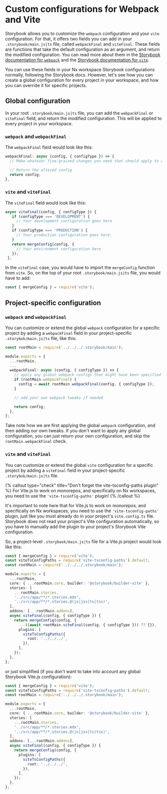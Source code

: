 # Custom configurations for Webpack and Vite

Storybook allows you to customize the `webpack` configuration and your `vite` configuration. For that, it offers two fields you can add in your `.storybook/main.js|ts` file, called `webpackFinal` and `viteFinal`. These fields are functions that take the default configuration as an argument, and return the modified configuration. You can read more about them in the [Storybook documentation for `webpack`](https://storybook.js.org/docs/react/builders/webpack#extending-storybooks-webpack-config) and the [Storybook documentation for `vite`](https://storybook.js.org/docs/react/builders/vite#configuration).

You can use these fields in your Nx workspace Storybook configurations normally, following the Storybook docs. However, let's see how you can create a global configuration for every project in your workspace, and how you can override it for specific projects.

## Global configuration

In your root `.storybook/main.js|ts` file, you can add the `webpackFinal` or `viteFinal` field, and return the modified configuration. This will be applied to every project in your workspace.

### `webpack` and `webpackFinal`

The `webpackFinal` field would look like this:

```ts {% fileName=".storybook/main.js" %}
webpackFinal: async (config, { configType }) => {
  // Make whatever fine-grained changes you need that should apply to all storybook configs

  // Return the altered config
  return config;
},
```

### `vite` and `viteFinal`

The `viteFinal` field would look like this:

```ts {% fileName=".storybook/main.js" %}
async viteFinal(config, { configType }) {
   if (configType === 'DEVELOPMENT') {
     // Your development configuration goes here
   }
   if (configType === 'PRODUCTION') {
     // Your production configuration goes here.
   }
   return mergeConfig(config, {
     // Your environment configuration here
   });
 },
```

In the `viteFinal` case, you would have to import the `mergeConfig` function from `vite`. So, on the top of your root `.storybook/main.js|ts` file, you would have to add:

```ts {% fileName=".storybook/main.js" %}
const { mergeConfig } = require('vite');
```

## Project-specific configuration

### `webpack` and `webpackFinal`

You can customize or extend the global `webpack` configuration for a specific project by adding a `webpackFinal` field in your project-specific `.storybok/main.js|ts` file, like this:

```ts {% fileName="apps/my-react-webpack-app/.storybook/main.js" %}
const rootMain = require('../../../.storybook/main');

module.exports = {
  ...rootMain,
  ...
  webpackFinal: async (config, { configType }) => {
    // apply any global webpack configs that might have been specified in .storybook/main.js
    if (rootMain.webpackFinal) {
      config = await rootMain.webpackFinal(config, { configType });
    }

    // add your own webpack tweaks if needed

    return config;
  },
};
```

Take note how we are first applying the global `webpack` configuration, and then adding our own tweaks. If you don't want to apply any global configuration, you can just return your own configuration, and skip the `rootMain.webpackFinal` check.

### `vite` and `viteFinal`

You can customize or extend the global `vite` configuration for a specific project by adding a `viteFinal` field in your project-specific `.storybok/main.js|ts` file.

{% callout type="check" title="Don't forget the vite-tsconfig-paths plugin" %}
For Vite.js to work on monorepos, and specifically on Nx workspaces, you need to use the `'vite-tsconfig-paths'` plugin!
{% /callout %}

It's important to note here that for Vite.js to work on monorepos, and specifically on Nx workspaces, you need to use the `'vite-tsconfig-paths'` plugin, just like you must already do in your project's `vite.config.ts` file. Storybook does not read your project's Vite configuration automatically, so you have to manually add the plugin to your project's Storybook Vite configuration.

So, a project-level `.storybook/main.js|ts` file for a Vite.js project would look like this:

```ts {% fileName="apps/my-react-vite-app/.storybook/main.js" %}
const { mergeConfig } = require('vite');
const viteTsConfigPaths = require('vite-tsconfig-paths').default;
const rootMain = require('../../../.storybook/main');

module.exports = {
  ...rootMain,
  core: { ...rootMain.core, builder: '@storybook/builder-vite' },
  stories: [
    ...rootMain.stories,
    '../src/app/**/*.stories.mdx',
    '../src/app/**/*.stories.@(js|jsx|ts|tsx)',
  ],
  addons: [...rootMain.addons],
  async viteFinal(config, { configType }) {
    return mergeConfig(config, {
      ...((await rootMain.viteFinal(config, { configType })) ?? {}),
      plugins: [
        viteTsConfigPaths({
          root: '../../../',
        }),
      ],
    });
  },
};
```

or just simplified (if you don't want to take into account any global Storybook Vite.js configuration):

```ts {% fileName="apps/my-react-vite-app/.storybook/main.js" %}
const { mergeConfig } = require('vite');
const viteTsConfigPaths = require('vite-tsconfig-paths').default;
const rootMain = require('../../../.storybook/main');

module.exports = {
  ...rootMain,
  core: { ...rootMain.core, builder: '@storybook/builder-vite' },
  stories: [
    ...rootMain.stories,
    '../src/app/**/*.stories.mdx',
    '../src/app/**/*.stories.@(js|jsx|ts|tsx)',
  ],
  addons: [...rootMain.addons],
  async viteFinal(config, { configType }) {
    return mergeConfig(config, {
      plugins: [
        viteTsConfigPaths({
          root: '../../../',
        }),
      ],
    });
  },
};
```
